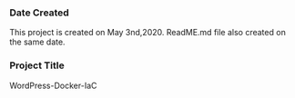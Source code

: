 ### Date Created 

This project is created on May 3nd,2020. ReadME.md file also created on the same date.

### Project Title

WordPress-Docker-IaC 
